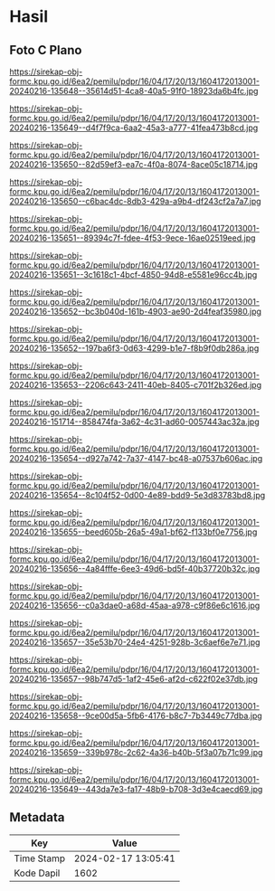 # Hasil

## Foto C Plano

https://sirekap-obj-formc.kpu.go.id/6ea2/pemilu/pdpr/16/04/17/20/13/1604172013001-20240216-135648--35614d51-4ca8-40a5-91f0-18923da6b4fc.jpg

https://sirekap-obj-formc.kpu.go.id/6ea2/pemilu/pdpr/16/04/17/20/13/1604172013001-20240216-135649--d4f7f9ca-6aa2-45a3-a777-41fea473b8cd.jpg

https://sirekap-obj-formc.kpu.go.id/6ea2/pemilu/pdpr/16/04/17/20/13/1604172013001-20240216-135650--82d59ef3-ea7c-4f0a-8074-8ace05c18714.jpg

https://sirekap-obj-formc.kpu.go.id/6ea2/pemilu/pdpr/16/04/17/20/13/1604172013001-20240216-135650--c6bac4dc-8db3-429a-a9b4-df243cf2a7a7.jpg

https://sirekap-obj-formc.kpu.go.id/6ea2/pemilu/pdpr/16/04/17/20/13/1604172013001-20240216-135651--89394c7f-fdee-4f53-9ece-16ae02519eed.jpg

https://sirekap-obj-formc.kpu.go.id/6ea2/pemilu/pdpr/16/04/17/20/13/1604172013001-20240216-135651--3c1618c1-4bcf-4850-94d8-e5581e96cc4b.jpg

https://sirekap-obj-formc.kpu.go.id/6ea2/pemilu/pdpr/16/04/17/20/13/1604172013001-20240216-135652--bc3b040d-161b-4903-ae90-2d4feaf35980.jpg

https://sirekap-obj-formc.kpu.go.id/6ea2/pemilu/pdpr/16/04/17/20/13/1604172013001-20240216-135652--197ba6f3-0d63-4299-b1e7-f8b9f0db286a.jpg

https://sirekap-obj-formc.kpu.go.id/6ea2/pemilu/pdpr/16/04/17/20/13/1604172013001-20240216-135653--2206c643-2411-40eb-8405-c701f2b326ed.jpg

https://sirekap-obj-formc.kpu.go.id/6ea2/pemilu/pdpr/16/04/17/20/13/1604172013001-20240216-151714--858474fa-3a62-4c31-ad60-0057443ac32a.jpg

https://sirekap-obj-formc.kpu.go.id/6ea2/pemilu/pdpr/16/04/17/20/13/1604172013001-20240216-135654--d927a742-7a37-4147-bc48-a07537b606ac.jpg

https://sirekap-obj-formc.kpu.go.id/6ea2/pemilu/pdpr/16/04/17/20/13/1604172013001-20240216-135654--8c104f52-0d00-4e89-bdd9-5e3d83783bd8.jpg

https://sirekap-obj-formc.kpu.go.id/6ea2/pemilu/pdpr/16/04/17/20/13/1604172013001-20240216-135655--beed605b-26a5-49a1-bf62-f133bf0e7756.jpg

https://sirekap-obj-formc.kpu.go.id/6ea2/pemilu/pdpr/16/04/17/20/13/1604172013001-20240216-135656--4a84fffe-6ee3-49d6-bd5f-40b37720b32c.jpg

https://sirekap-obj-formc.kpu.go.id/6ea2/pemilu/pdpr/16/04/17/20/13/1604172013001-20240216-135656--c0a3dae0-a68d-45aa-a978-c9f86e6c1616.jpg

https://sirekap-obj-formc.kpu.go.id/6ea2/pemilu/pdpr/16/04/17/20/13/1604172013001-20240216-135657--35e53b70-24e4-4251-928b-3c6aef6e7e71.jpg

https://sirekap-obj-formc.kpu.go.id/6ea2/pemilu/pdpr/16/04/17/20/13/1604172013001-20240216-135657--98b747d5-1af2-45e6-af2d-c622f02e37db.jpg

https://sirekap-obj-formc.kpu.go.id/6ea2/pemilu/pdpr/16/04/17/20/13/1604172013001-20240216-135658--9ce00d5a-5fb6-4176-b8c7-7b3449c77dba.jpg

https://sirekap-obj-formc.kpu.go.id/6ea2/pemilu/pdpr/16/04/17/20/13/1604172013001-20240216-135659--339b978c-2c62-4a36-b40b-5f3a07b71c99.jpg

https://sirekap-obj-formc.kpu.go.id/6ea2/pemilu/pdpr/16/04/17/20/13/1604172013001-20240216-135649--443da7e3-fa17-48b9-b708-3d3e4caecd69.jpg


## Metadata

| Key        | Value               |
| ---------- | ------------------- |
| Time Stamp | 2024-02-17 13:05:41 |
| Kode Dapil | 1602                |



